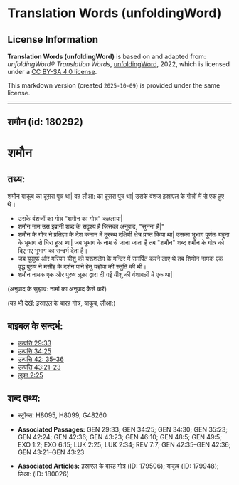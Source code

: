 # Translation Words (unfoldingWord)

## License Information

**Translation Words (unfoldingWord)** is based on and adapted from: _unfoldingWord® Translation Words_, [unfoldingWord](https://unfoldingword.org/utw), 2022, which is licensed under a [CC BY-SA 4.0 license](https://creativecommons.org/licenses/by-sa/4.0/legalcode.en).

This markdown version (created `2025-10-09`) is provided under the same license.



--------------------------------

## शमौन (id: 180292)

शमौन
====

तथ्य:
-----

शमौन याकूब का दूसरा पुत्र था\| वह लीआ: का दूसरा पुत्र था\| उसके वंशज इस्राएल के गोत्रों में से एक हुए थे।

* उसके वंशजों का गोत्र "शमौन का गोत्र" कहलाया\|
* शमौन नाम उस इब्रानी शब्द के सदृश्य है जिसका अनुवाद, "सुनना है\|"
* शमौन के गोत्र ने प्रतिज्ञा के देश कनान में दूरस्थ दक्षिणी क्षेत्र प्राप्त किया था\| उसका भूभाग पूर्णतः यहूदा के भूभाग से घिरा हुआ था\| जब भूभाग के नाम से जाना जाता है तब "शमौन" शब्द शमौन के गोत्र को दिए गए भूभाग का सन्दर्भ देता है।
* जब यूसुफ और मरियम यीशु को यरूशलेम के मन्दिर में समर्पित करने लाए थे तब शिमोन नामक एक वृद्ध पुरुष ने मसीह के दर्शन पाने हेतु यहोवा की स्तुति की थी।
* शमौन नामक एक और पुरुष लूका द्वारा दी गई यीशु की वंशावली में एक था\|

(अनुवाद के सुझाव: नामों का अनुवाद कैसे करें)

(यह भी देखें: इस्राएल के बारह गोत्र, याकूब, लीआ:)

बाइबल के सन्दर्भ:
-----------------

* [उत्पत्ति 29:33](https://ref.ly/Gen29:33)
* [उत्पत्ति 34:25](https://ref.ly/Gen34:25)
* [उत्पत्ति 42: 35–36](https://ref.ly/Gen42:0)
* [उत्पत्ति 43:21–23](https://ref.ly/Gen43:21-Gen43:23)
* [लूका 2:25](https://ref.ly/Luke2:25)

शब्द तथ्य:
----------

* स्ट्रोंग्स: H8095, H8099, G48260

* **Associated Passages:** GEN 29:33; GEN 34:25; GEN 34:30; GEN 35:23; GEN 42:24; GEN 42:36; GEN 43:23; GEN 46:10; GEN 48:5; GEN 49:5; EXO 1:2; EXO 6:15; LUK 2:25; LUK 2:34; REV 7:7; GEN 42:35–GEN 42:36; GEN 43:21–GEN 43:23
* **Associated Articles:** इस्राएल के बारह गोत्र (ID: 179506); याकूब (ID: 179948); लिआ: (ID: 180026)

